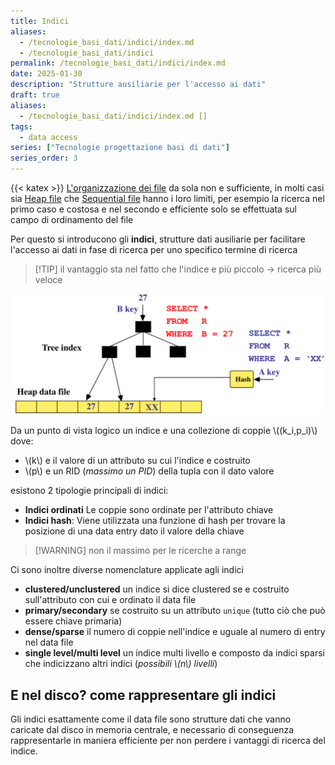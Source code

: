 ```yaml
---
title: Indici
aliases:
  - /tecnologie_basi_dati/indici/index.md
  - /tecnologie_basi_dati/indici
permalink: /tecnologie_basi_dati/indici/index.md
date: 2025-01-30
description: "Strutture ausiliarie per l'accesso ai dati"
draft: true
aliases:
  - /tecnologie_basi_dati/indici/index.md []
tags:
  - data access
series: ["Tecnologie progettazione basi di dati"]
series_order: 3
---
```


{{< katex >}}
[L'organizzazione dei file](/tecnologie_basi_dati/gestione_disco#organizzazione-dei-file) da sola non e sufficiente, in molti casi sia [Heap file](/tecnologie_basi_dati/gestione_disco#heap-file) che [Sequential file](/tecnologie_basi_dati//gestione_disco#sequential-file) hanno i loro limiti, per esempio la ricerca nel primo caso e costosa e nel secondo e efficiente solo se effettuata sul campo di ordinamento del file

Per questo si introducono gli **indici**, strutture dati ausiliarie per facilitare l'accesso ai dati in fase di ricerca per uno specifico termine di ricerca

>[!TIP] il vantaggio sta nel fatto che l'indice e più piccolo -> ricerca più veloce

![](struttura_indice.png)

Da un punto di vista logico un indice e una collezione di coppie \\((k_i,p_i)\\) dove:
- \\(k\\) e il valore di un attributo su cui l'indice e costruito
- \\(p\\) e un RID (*massimo un PID*)  della tupla con il dato valore

esistono 2 tipologie principali di indici:

- **Indici ordinati** Le coppie sono ordinate per l'attributo chiave
- **Indici hash**: Viene utilizzata una funzione di hash per trovare la posizione di una data entry dato il valore della chiave
>[!WARNING] non il massimo per le ricerche a range

Ci sono inoltre diverse nomenclature applicate agli indici

- **clustered/unclustered** un indice si dice clustered se e costruito sull'attributo con cui e ordinato il data file
- **primary/secondary** se costruito su un attributo `unique` (tutto ciò che può essere chiave primaria)
- **dense/sparse** il numero di coppie nell'indice e uguale al numero di entry nel data file
- **single level/multi level** un indice multi livello e composto da indici sparsi che indicizzano altri indici (*possibili \\(n\\) livelli*)

## E nel disco? come rappresentare gli indici

Gli indici esattamente come il data file sono strutture dati che vanno caricate dal disco in memoria centrale, e necessario di conseguenza rappresentarle in maniera efficiente per non perdere i vantaggi di ricerca del indice.
